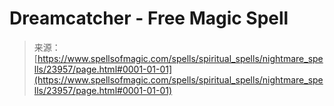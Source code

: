 <!--yml
category: 未分类
date: 2024-06-12 19:09:31
-->

# Dreamcatcher - Free Magic Spell

> 来源：[https://www.spellsofmagic.com/spells/spiritual_spells/nightmare_spells/23957/page.html#0001-01-01](https://www.spellsofmagic.com/spells/spiritual_spells/nightmare_spells/23957/page.html#0001-01-01)
